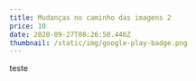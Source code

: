 ```yaml
---
title: Mudanças no caminho das imagens 2
price: 10
date: 2020-09-27T08:26:50.446Z
thumbnail: /static/img/google-play-badge.png
---
```

teste
